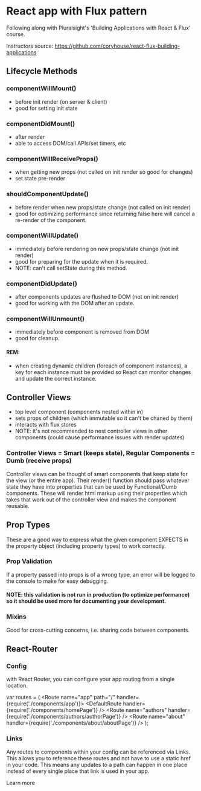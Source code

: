 # React app with Flux pattern

Following along with Pluralsight's 'Building Applications with React & Flux' course.

Instructors source: https://github.com/coryhouse/react-flux-building-applications

## Lifecycle Methods

### componentWillMount() 
- before init render (on server & client)
- good for setting init state

### componentDidMount()
- after render
- able to access DOM/call APIs/set timers, etc 

### componentWIllReceiveProps()
- when getting new props (not called on init render so good for changes) 
- set state pre-render

### shouldComponentUpdate()
- before render when new props/state change (not called on init render)
- good for optimizing performance since returning false here will cancel a re-render of the component.

### componentWillUpdate()
- immediately before rendering on new props/state change (not init render)
- good for preparing for the update when it is required.
- NOTE: can't call setState during this method.

### componentDidUpdate()
- after components updates are flushed to DOM (not on init render)
- good for working with the DOM after an update.

### componentWillUnmount()
- immediately before component is removed from DOM
- good for cleanup.

#### REM: 
- when creating dynamic children (foreach of component instances), a key for each instance must be provided so React can monitor changes and update the correct instance.

## Controller Views

- top level component (components nested within in)
- sets props of children (which immutable so it can't be chaned by them)
- interacts with flux stores 
- NOTE: it's not recommended to nest controller views in other components (could cause performance issues with render updates)

### Controller Views = Smart (keeps state), Regular Components = Dumb (receive props)
Controller views can be thought of smart components that keep state for the view (or the entire app). Their render() function should pass whatever state they have into properties that can be used by Functional/Dumb components. These will render html markup using their properties which takes that work out of the controller view and makes the component reusable.

## Prop Types 

These are a good way to express what the given component EXPECTS in the property object (including property types) to work correctly. 

### Prop Validation

If a property passed into props is of a wrong type, an error will be logged to the console to make for easy debugging. 

#### NOTE: this validation is not run in production (to optimize performance) so it should be used more for documenting your development. 


### Mixins

Good for cross-cutting concerns, i.e. sharing code between components.


## React-Router 

### Config

with React Router, you can configure your app routing from a single location. 

var routes = (
  <Route name="app" path="/" handler={require('./components/app')}>
    <DefaultRoute handler={require('./components/homePage')} />
    <Route name="authors" handler={require('./components/authors/authorPage')} />
    <Route name="about" handler={require('./components/about/aboutPage')} />
  </Route>
);

### Links

Any routes to components within your config can be referenced via Links. This allows you to reference these routes and not have to use a static href in your code. This means any updates to a path can happen in one place instead of every single place that link is used in your app.

<Link to="about" className="btn btn-primary btn-lg">Learn more</Link>

